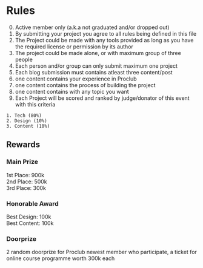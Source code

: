 # Rules
0. Active member only (a.k.a not graduated and/or dropped out)
1. By submitting your project you agree to all rules being defined in this file
2. The Project could be made with any tools provided as long as you have the required license or permission by its author
3. The project could be made alone, or with maximum group of three people
4. Each person and/or group can only submit maximum one project
5. Each blog submission must contains atleast three content/post
6. one content contains your experience in Proclub
7. one content contains the process of building the project
8. one content contains with any topic you want
6. Each Project will be scored and ranked by judge/donator of this event with this criteria
```
1. Tech (80%)
2. Design (10%)
3. Content (10%)
```

## Rewards

### Main Prize
1st Place: 900k  
2nd Place: 500k  
3rd Place: 300k  

### Honorable Award
Best Design: 100k  
Best Content: 100k  

### Doorprize
2 random doorprize for Proclub newest member who participate, a ticket for online course programme worth 300k each



